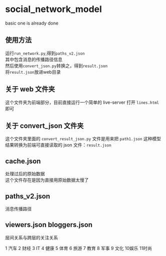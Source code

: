 # social_network_model

basic one is already done

## 使用方法
运行`run_network.py`,得到`paths_v2.json`  
其中包含消息的传播路径信息  
然后使用`convert_json.py`转换之，得到`result.json`  
将`result.json`放进web目录

## 关于 web 文件夹

这个文件夹为前端部分，目前直接运行一个简单的 live-server 打开 `lines.html` 即可

## 关于 convert_json 文件夹

这个文件夹里面的 `convert_result_json.py` 文件是用来把 `path1.json` 这种模型结果转换为前端可直接读取的 json 文件：`result.json`

## cache.json

处理过后的原始数据  
这个文件存在是因为直接用原始数据太慢了

## paths_v2.json

消息传播路径

## viewers.json bloggers.json

层间关系与跨层的关注关系


1 汽车
2 财经
3 IT
4 健康
5 体育
6 旅游
7 教育
8 军事
9 文化
10娱乐
11时尚
